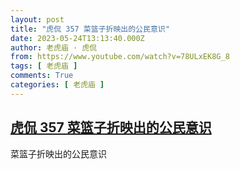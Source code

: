```yaml
---
layout: post
title: "虎侃 357 菜篮子折映出的公民意识"
date: 2023-05-24T13:13:40.000Z
author: 老虎庙 · 虎侃
from: https://www.youtube.com/watch?v=78ULxEK8G_8
tags: [ 老虎庙 ]
comments: True
categories: [ 老虎庙 ]
---
```

<!--1684934020000-->
[虎侃 357 菜篮子折映出的公民意识](https://www.youtube.com/watch?v=78ULxEK8G_8)
------

<div>
菜篮子折映出的公民意识
</div>
